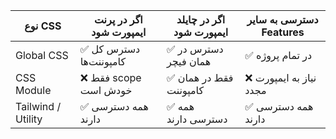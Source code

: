 | نوع CSS            | اگر در پرنت ایمپورت شود | اگر در چایلد ایمپورت شود | دسترسی به سایر Features |
| ------------------ | ----------------------- | ------------------------ | ----------------------- |
| Global CSS         | ✅ دسترس کل کامپوننت‌ها | ✅ دسترس در همان فیچر    | ✅ در تمام پروژه        |
| CSS Module         | ❌ فقط scope خودش است   | ✅ فقط در همان کامپوننت  | ❌ نیاز به ایمپورت مجدد |
| Tailwind / Utility | ✅ همه دسترسی دارند     | ✅ همه دسترسی دارند      | ✅ همه دسترسی دارند     |
